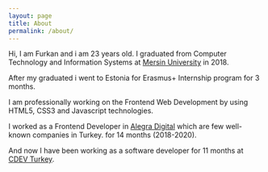 ```yaml
---
layout: page
title: About
permalink: /about/
---
```


Hi, I am Furkan and i am 23 years old. I graduated from Computer Technology and Information Systems at [Mersin University](http://www.mersin.edu.tr/) in 2018.

After my graduated i went to Estonia for Erasmus+ Internship program for 3 months.

I am professionally working on the Frontend Web Development by using HTML5, CSS3 and Javascript technologies.

I worked as a Frontend Developer in [Alegra Digital](https://alegra.io) which are few well-known companies in Turkey. for 14 months (2018-2020).

And now I have been working as a software developer for 11 months at [CDEV Turkey](https://cdev.global).
